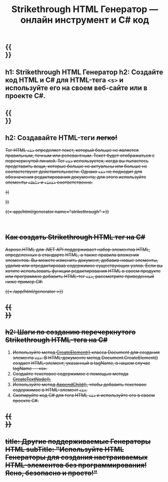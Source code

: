 ﻿---
translation: true
title: Strikethrough HTML Генератор — онлайн инструмент и C# код
template: /templates/_template-generators-child.md
description: Генерируйте тег HTML Strikethrough, просмотрите результат и скопируйте сгенерированный код HTML и C# на свой веб-сайт.
url: /net/generators/strikethrough/
platformtag: net
family: html
generator: Strikethrough HTML Generator
element: Strikethrough HTML tag
tag: strikethrough
---

{{<section banner>}}
---
h1: Strikethrough HTML Генератор
h2: Создайте код HTML и C# для HTML-тега `<s>` и используйте его на своем веб-сайте или в проекте C#.
---

{{<section overview>}}
---
h2: Создавайте HTML-теги <s> легко!
---

Тег HTML `<s>` определяет текст, который больше не является правильным, точным или релевантным. Текст будет отображаться с перечеркнутой линией. Тег `<s>` используется, когда вы пытаетесь представить вещи, которые больше не актуальны или больше не соответствуют действительности. Однако `<s>` не подходит для обозначения редактирования документа; для этого используйте элементы `<del>` и `<ins>` соответственно.

{{<section plugin>}}

{{< app/html/generator name="strikethrough" >}}

<br>
<h2> Как создать Strikethrough HTML тег на C#</h2>

Aspose.HTML для .NET API поддерживает набор элементов HTML, определенных в стандарте HTML, а также правила вложения элементов. Вы можете изменить документ, добавив новые элементы, удалив или отредактировав содержимое существующих узлов. Если вы хотите использовать функции редактирования HTML в своем продукте или программно добавить HTML-тег `<s>`, рассмотрите приведенный ниже пример C#:

{{< /app/html/generator >}}

{{<section steps>}}
---
h2: Шаги по созданию перечеркнутого Strikethrough HTML-тега на C#
---
1. Используйте метод [CreateElement()](https://reference.aspose.com/html/net/aspose.html.dom/document/createelement/) класса Document для создания элемента `<s>`. В HTML-документе метод Document.CreateElement() создает HTML-элемент, указанный в tagName, в нашем случае tagName — «s».
2. Создайте текстовое содержимое с помощью метода [CreateTextNode().](https://reference.aspose.com/html/net/aspose.html.dom/document/createtextnode/)
3. Используйте метод [AppendChild(),](https://reference.aspose.com/html/net/aspose.html.dom/node/appendchild/) чтобы добавить текстовое содержимое в HTML-элемент `<s>`.
4. Скопируйте код C# для тега HTML `<s>` и используйте его в своем проекте C#.

{{<section other-generators>}}
---
title: Другие поддерживаемые Генераторы HTML
subTitle: "Используйте HTML Генераторы для создания настраиваемых HTML-элементов без программирования! Ясно, безопасно и просто!"
---